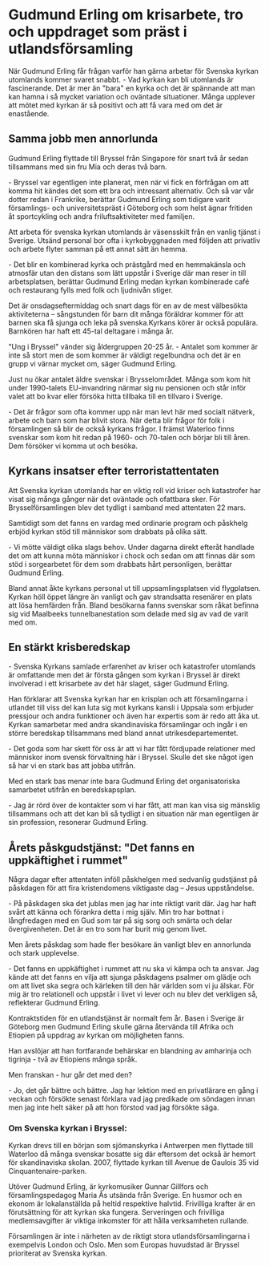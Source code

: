 # Gudmund Erling om krisarbete, tro och uppdraget som präst i utlandsförsamling

När Gudmund Erling får frågan varför han gärna arbetar för Svenska kyrkan utomlands kommer svaret snabbt.
\- Vad kyrkan kan bli utomlands är fascinerande. Det är mer än "bara" en kyrka och det är spännande att man kan hamna i så mycket variation och oväntade situationer. Många upplever att mötet med kyrkan är så positivt och att få vara med om det är enastående.

## Samma jobb men annorlunda

Gudmund Erling flyttade till Bryssel från Singapore för snart två år sedan tillsammans med sin fru Mia och deras två barn.

\- Bryssel var egentligen inte planerat, men när vi fick en förfrågan om att komma hit kändes det som ett bra och intressant alternativ. Och så var vår dotter redan i Frankrike, berättar Gudmund Erling som tidigare varit församlings\- och universitetspräst i Göteborg och som helst ägnar fritiden åt sportcykling och andra friluftsaktiviteter med familjen.

Att arbeta för svenska kyrkan utomlands är väsensskilt från en vanlig tjänst i Sverige. Utsänd personal bor ofta i kyrkobyggnaden med följden att privatliv och arbete flyter samman på ett annat sätt än hemma.

\- Det blir en kombinerad kyrka och prästgård med en hemmakänsla och atmosfär utan den distans som lätt uppstår i Sverige där man reser in till arbetsplatsen, berättar Gudmund Erling medan kyrkan kombinerade café och restaurang fylls med folk och ljudnivån stiger.

Det är onsdagseftermiddag och snart dags för en av de mest välbesökta aktiviteterna – sångstunden för barn dit många föräldrar kommer för att barnen ska få sjunga och leka på svenska.Kyrkans körer är också populära. Barnkören har haft ett 45\-tal deltagare i många år.

"Ung i Bryssel" vänder sig åldergruppen 20\-25 år.
\- Antalet som kommer är inte så stort men de som kommer är väldigt regelbundna och det är en grupp vi värnar mycket om, säger Gudmund Erling.

Just nu ökar antalet äldre svenskar i Brysselområdet. Många som kom hit under 1990\-talets EU\-invandring närmar sig nu pensionen och står inför valet att bo kvar eller försöka hitta tillbaka till en tillvaro i Sverige.

\- Det är frågor som ofta kommer upp när man levt här med socialt nätverk, arbete och barn som har blivit stora. När detta blir frågor för folk i församlingen så blir de också kyrkans frågor. I främst Waterloo finns svenskar som kom hit redan på 1960\- och 70\-talen och börjar bli till åren. Dem försöker vi komma ut och besöka.

## Kyrkans insatser efter terroristattentaten

Att Svenska kyrkan utomlands har en viktig roll vid kriser och katastrofer har visat sig många gånger när det oväntade och ofattbara sker. För Brysselförsamlingen blev det tydligt i samband med attentaten 22 mars.

Samtidigt som det fanns en vardag med ordinarie program och påskhelg erbjöd kyrkan stöd till människor som drabbats på olika sätt.

\- Vi mötte väldigt olika slags behov. Under dagarna direkt efteråt handlade det om att kunna möta människor i chock och sedan om att finnas där som stöd i sorgearbetet för dem som drabbats hårt personligen, berättar Gudmund Erling.

Bland annat åkte kyrkans personal ut till uppsamlingsplatsen vid flygplatsen. Kyrkan höll öppet längre än vanligt och gav strandsatta resenärer en plats att lösa hemfärden från. Bland besökarna fanns svenskar som råkat befinna sig vid Maalbeeks tunnelbanestation som delade med sig av vad de varit med om.

## En stärkt krisberedskap

\- Svenska Kyrkans samlade erfarenhet av kriser och katastrofer utomlands är omfattande men det är första gången som kyrkan i Bryssel är direkt involverad i ett krisarbete av det här slaget, säger Gudmund Erling.

Han förklarar att Svenska kyrkan har en krisplan och att församlingarna i utlandet till viss del kan luta sig mot kyrkans kansli i Uppsala som erbjuder pressjour och andra funktioner och även har expertis som är redo att åka ut. Kyrkan samarbetar med andra skandinaviska församlingar och ingår i en större beredskap tillsammans med bland annat utrikesdepartementet.

\- Det goda som har skett för oss är att vi har fått fördjupade relationer med människor inom svensk förvaltning här i Bryssel. Skulle det ske något igen så har vi en stark bas att jobba utifrån.

Med en stark bas menar inte bara Gudmund Erling det organisatoriska samarbetet utifrån en beredskapsplan.

\- Jag är rörd över de kontakter som vi har fått, att man kan visa sig mänsklig tillsammans och att det kan bli så tydligt i en situation när man egentligen är sin profession, resonerar Gudmund Erling.

## Årets påskgudstjänst: "Det fanns en uppkäftighet i rummet"

Några dagar efter attentaten inföll påskhelgen med sedvanlig gudstjänst på påskdagen för att fira kristendomens viktigaste dag – Jesus uppståndelse.

\- På påskdagen ska det jublas men jag har inte riktigt varit där. Jag har haft svårt att känna och förankra detta i mig själv. Min tro har bottnat i långfredagen med en Gud som tar på sig sorg och smärta och delar övergivenheten. Det är en tro som har burit mig genom livet.

Men årets påskdag som hade fler besökare än vanligt blev en annorlunda och stark upplevelse.

\- Det fanns en uppkäftighet i rummet att nu ska vi kämpa och ta ansvar. Jag kände att det fanns en vilja att sjunga påskdagens psalmer om glädje och om att livet ska segra och kärleken till den här världen som vi ju älskar. För mig är tro relationell och uppstår i livet vi lever och nu blev det verkligen så, reflekterar Gudmund Erling.

Kontraktstiden för en utlandstjänst är normalt fem år. Basen i Sverige är Göteborg men Gudmund Erling skulle gärna återvända till Afrika och Etiopien på uppdrag av kyrkan om möjligheten fanns.

Han avslöjar att han fortfarande behärskar en blandning av amharinja och tigrinja \- två av Etiopiens många språk.

Men franskan \- hur går det med den?

\- Jo, det går bättre och bättre. Jag har lektion med en privatlärare en gång i veckan och försökte senast förklara vad jag predikade om söndagen innan men jag inte helt säker på att hon förstod vad jag försökte säga.

### Om Svenska kyrkan i Bryssel:

Kyrkan drevs till en början som sjömanskyrka i Antwerpen men flyttade till Waterloo då många svenskar bosatte sig där eftersom det också är hemort för skandinaviska skolan. 2007, flyttade kyrkan till Avenue de Gaulois 35 vid Cinquantenaire\-parken.

Utöver Gudmund Erling, är kyrkomusiker Gunnar Gillfors och församlingspedagog Maria Ås utsända från Sverige. En husmor och en ekonom är lokalanställda på heltid respektive halvtid. Frivilliga krafter är en förutsättning för att kyrkan ska fungera. Serveringen och frivilliga medlemsavgifter är viktiga inkomster för att hålla verksamheten rullande.

Församlingen är inte i närheten av de riktigt stora utlandsförsamlingarna i exempelvis London och Oslo. Men som Europas huvudstad är Bryssel prioriterat av Svenska kyrkan.
